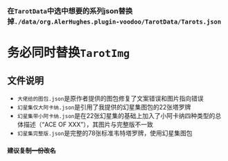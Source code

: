 ### 在`TarotData`中选中想要的系列json替换掉`./data/org.AlerHughes.plugin-voodoo/TarotData/Tarots.json`
# 务必同时替换`TarotImg`
## 文件说明
- `大佬给的图包.json`是原作者提供的图包修复了文案错误和图片指向错误
- `幻星集仅大阿卡纳.json`是引用了我提供的幻星集图包的22张塔罗牌
- `幻星集带小阿卡纳.json`是在22张幻星集的基础上加入了小阿卡纳四种类型的总体描述（“ACE OF XXX”），其图片与完整版不一致
- `幻星集完整版.json`是完整的78张标准韦特塔罗牌，使用幻星集图包

#### ~~建议复制一份改名~~